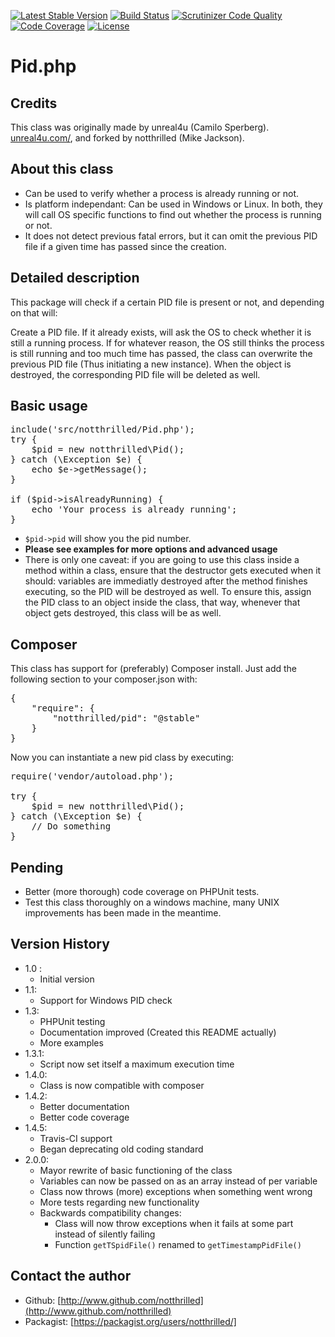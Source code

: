 [![Latest Stable Version](https://poser.pugx.org/notthrilled/pid/v/stable.png)](https://packagist.org/packages/notthrilled/pid)
[![Build Status](https://travis-ci.org/notthrilled/pid.png?branch=master)](https://travis-ci.org/notthrilled/pid)
[![Scrutinizer Code Quality](https://scrutinizer-ci.com/g/notthrilled/pid/badges/quality-score.png?s=250617550b830844374c830e955dfbdd31df3c11)](https://scrutinizer-ci.com/g/notthrilled/pid/)
[![Code Coverage](https://scrutinizer-ci.com/g/notthrilled/pid/badges/coverage.png?s=69f58ff3d306565bcde70c045878420f7bbdbd29)](https://scrutinizer-ci.com/g/notthrilled/pid/)
[![License](https://poser.pugx.org/notthrilled/pid/license.png)](https://packagist.org/packages/notthrilled/pid)

Pid.php
======

Credits
--------

This class was originally made by unreal4u (Camilo Sperberg). [unreal4u.com/](http://unreal4u.com), and forked by notthrilled (Mike Jackson).

About this class
--------

* Can be used to verify whether a process is already running or not.
* Is platform independant: Can be used in Windows or Linux. In both, they will call OS specific functions to find out whether the process is running or not.
* It does not detect previous fatal errors, but it can omit the previous PID file if a given time has passed since the creation.

Detailed description
---------

This package will check if a certain PID file is present or not, and depending on that will:

Create a PID file.
If it already exists, will ask the OS to check whether it is still a running process.
If for whatever reason, the OS still thinks the process is still running and too much time has passed, the class can overwrite the previous PID file (Thus initiating a new instance).
When the object is destroyed, the corresponding PID file will be deleted as well.

Basic usage
----------

<pre>include('src/notthrilled/Pid.php');
try {
    $pid = new notthrilled\Pid();
} catch (\Exception $e) {
    echo $e->getMessage();
}

if ($pid->isAlreadyRunning) {
    echo 'Your process is already running';
}
</pre>
* `$pid->pid` will show you the pid number.
* **Please see examples for more options and advanced usage**
* There is only one caveat: if you are going to use this class inside a method within a class, ensure that the destructor gets executed when it should: variables are immediatly destroyed after the method finishes executing, so the PID will be destroyed as well. To ensure this, assign the PID class to an object inside the class, that way, whenever that object gets destroyed, this class will be as well.

Composer
----------

This class has support for (preferably) Composer install. Just add the following section to your composer.json with:

<pre>
{
    "require": {
        "notthrilled/pid": "@stable"
    }
}
</pre>

Now you can instantiate a new pid class by executing:

<pre>
require('vendor/autoload.php');

try {
    $pid = new notthrilled\Pid();
} catch (\Exception $e) {
    // Do something
}
</pre>

Pending
---------
* Better (more thorough) code coverage on PHPUnit tests.
* Test this class thoroughly on a windows machine, many UNIX improvements has been made in the meantime.

Version History
----------

* 1.0 :
    * Initial version
* 1.1:
    * Support for Windows PID check
* 1.3:
    * PHPUnit testing
    * Documentation improved (Created this README actually)
    * More examples
* 1.3.1:
    * Script now set itself a maximum execution time
* 1.4.0:
    * Class is now compatible with composer
* 1.4.2:
    * Better documentation
    * Better code coverage
* 1.4.5:
    * Travis-CI support
    * Began deprecating old coding standard
* 2.0.0:
    * Mayor rewrite of basic functioning of the class
    * Variables can now be passed on as an array instead of per variable
    * Class now throws (more) exceptions when something went wrong
    * More tests regarding new functionality
    * Backwards compatibility changes:
        * Class will now throw exceptions when it fails at some part instead of silently failing
        * Function <code>getTSpidFile()</code> renamed to <code>getTimestampPidFile()</code>

Contact the author
-------

* Github:    [http://www.github.com/notthrilled](http://www.github.com/notthrilled)
* Packagist: [https://packagist.org/users/notthrilled/]
